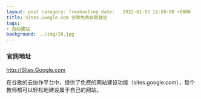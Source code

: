 ```yaml
---
layout: post category: freehosting date:   2022-01-03 12:50:00 +0800
title: Sites.Google.com 谷歌免费自助建站
tags:
- 自助建站
background: ../img/20.jpg
---
```



### 官网地址
http://Sites.Google.com

在谷歌的云协作平台中，提供了免费的网站建设功能（sites.google.com），每个教师都可以轻松地建设属于自己的网站。